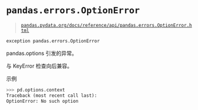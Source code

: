 # `pandas.errors.OptionError`

> [`pandas.pydata.org/docs/reference/api/pandas.errors.OptionError.html`](https://pandas.pydata.org/docs/reference/api/pandas.errors.OptionError.html)

```py
exception pandas.errors.OptionError
```

pandas.options 引发的异常。

与 KeyError 检查向后兼容。

示例

```py
>>> pd.options.context
Traceback (most recent call last):
OptionError: No such option 
```
